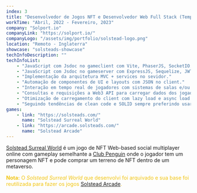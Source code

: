 ```yaml
---
index: 3
title: "Desenvolvedor de Jogos NFT e Desenvolvedor Web Full Stack (Tempo Integral)"
workTime: "Abril, 2022 - Fevereiro, 2023"
company: "Solport.io"
companyLink: "https://solport.io/"
companyLogo: "/assets/img/portfolio/solstead-logo.png"
location: "Remoto - Inglaterra"
showcase: "solsteads-showcase"
techInfoDescription: ""
techInfoList:
    - "JavaScript com Jsdoc no gameclient com Vite, PhaserJS, SocketIO, colyseus, web3.js e VueJS. NodeJS."
    - "JavaScript com Jsdoc no gameserver com ExpressJS, Sequelize, JWT, colyseus e SocketIO."
    - "Implementação da arquitetura MVC + services no sevidor."
    - "Automação de componentes de UI e layouts com JSON no client."
    - "Interação em tempo real de jogadores com sistemas de salas e/ou canais com comunicação via eventos de rede."
    - "Consultas e requisições a Web3 API para carregar dados dos jogadores e interação dentro do 'metaverso' do jogo."
    - "Otimização de carregamento do client com lazy load e async load dos recursos do jogo."
    - "Seguindo tendências de clean code e SOLID sempre preferindo usar o paradigma funcional com a orientação a objeto."
games:
    - link: "https://solsteads.com/"
      name: "Solstead Surreal World"
    - link: "https://arcade.solsteads.com/"
      name: "Solstead Arcade"
---
```


<p><a href="https://solsteads.com/" target="_blank">Solstead Surreal World</a> é um jogo de NFT Web-based social multiplayer online com gameplay semelhante a <a href="https://clubpenguin.fandom.com/wiki/Club_Penguin" target="_blank">Club Penguin</a> onde o jogador tem um personagem NFT e pode comprar um terreno de NFT dentro de um metaverso.</p>
<p style="color:#f1c40f;">
    <b>Nota:</b> O <i>Solstead Surreal World</i> que desenvolvi foi arquivado e sua base foi reutilizada para fazer os jogos <a href="https://arcade.solsteads.com/" target="_blank">Solstead Arcade</a>.
</p>
